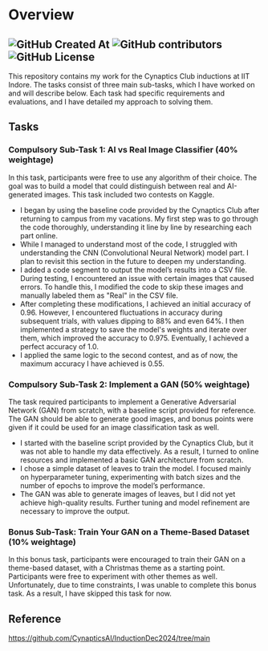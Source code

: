 # Overview
![GitHub Created At](https://img.shields.io/github/created-at/Stonky-Boi/Cynaptics_Inductions_2025_1)
![GitHub contributors](https://img.shields.io/github/contributors/Stonky-Boi/Cynaptics_Inductions_2025_1)
![GitHub License](https://img.shields.io/github/license/Stonky-Boi/Cynaptics_Inductions_2025_1)
---
This repository contains my work for the Cynaptics Club inductions at IIT Indore. The tasks consist of three main sub-tasks, which I have worked on and will describe below. Each task had specific requirements and evaluations, and I have detailed my approach to solving them.

## Tasks

### Compulsory Sub-Task 1: AI vs Real Image Classifier (40% weightage)
In this task, participants were free to use any algorithm of their choice. The goal was to build a model that could distinguish between real and AI-generated images. This task included two contests on Kaggle.
* I began by using the baseline code provided by the Cynaptics Club after returning to campus from my vacations. My first step was to go through the code thoroughly, understanding it line by line by researching each part online.
* While I managed to understand most of the code, I struggled with understanding the CNN (Convolutional Neural Network) model part. I plan to revisit this section in the future to deepen my understanding.
* I added a code segment to output the model’s results into a CSV file. During testing, I encountered an issue with certain images that caused errors. To handle this, I modified the code to skip these images and manually labeled them as "Real" in the CSV file.
* After completing these modifications, I achieved an initial accuracy of 0.96. However, I encountered fluctuations in accuracy during subsequent trials, with values dipping to 88% and even 64%. I then implemented a strategy to save the model's weights and iterate over them, which improved the accuracy to 0.975. Eventually, I achieved a perfect accuracy of 1.0.
* I applied the same logic to the second contest, and as of now, the maximum accuracy I have achieved is 0.55.

### Compulsory Sub-Task 2: Implement a GAN (50% weightage)
The task required participants to implement a Generative Adversarial Network (GAN) from scratch, with a baseline script provided for reference. The GAN should be able to generate good images, and bonus points were given if it could be used for an image classification task as well.
* I started with the baseline script provided by the Cynaptics Club, but it was not able to handle my data effectively. As a result, I turned to online resources and implemented a basic GAN architecture from scratch.
* I chose a simple dataset of leaves to train the model. I focused mainly on hyperparameter tuning, experimenting with batch sizes and the number of epochs to improve the model’s performance.
* The GAN was able to generate images of leaves, but I did not yet achieve high-quality results. Further tuning and model refinement are necessary to improve the output.

### Bonus Sub-Task: Train Your GAN on a Theme-Based Dataset (10% weightage)
In this bonus task, participants were encouraged to train their GAN on a theme-based dataset, with a Christmas theme as a starting point. Participants were free to experiment with other themes as well. Unfortunately, due to time constraints, I was unable to complete this bonus task. As a result, I have skipped this task for now.

## Reference
https://github.com/CynapticsAI/InductionDec2024/tree/main

